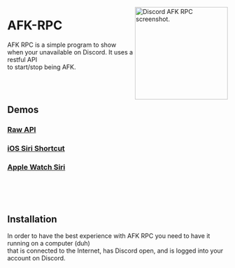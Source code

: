 <img src="https://afk.tvanderb.dev/media/Screenshot.jpeg" align="right"
     alt="Discord AFK RPC screenshot." width="212">

# AFK-RPC  

AFK RPC is a simple program to show when your unavailable on Discord. It uses a restful API  
to start/stop being AFK. 


<br />
<br />

## Demos

### [Raw API](https://afk.tvanderb.dev/media/mov/Raw%20API%20Demo.mov)
### [iOS Siri Shortcut](https://afk.tvanderb.dev/media/mov/iOS%20Demo.mov)
### [Apple Watch Siri](https://afk.tvanderb.dev/media/mov/Siri%20Watch%20Demo.mov)

<br />
<br />
<br />

## Installation

In order to have the best experience with AFK RPC you need to have it running on a computer (duh)  
 that is connected to the Internet, has Discord open, and is logged into your account on Discord.
